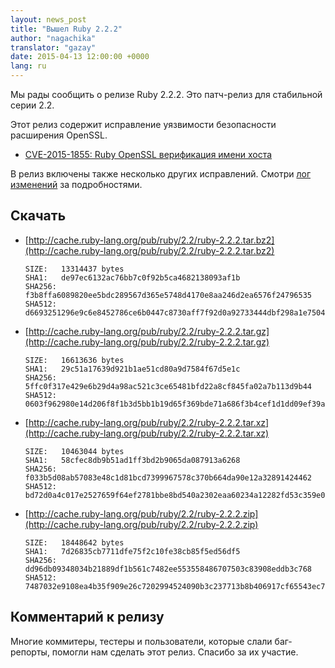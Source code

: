 ```yaml
---
layout: news_post
title: "Вышел Ruby 2.2.2"
author: "nagachika"
translator: "gazay"
date: 2015-04-13 12:00:00 +0000
lang: ru
---
```


Мы рады сообщить о релизе Ruby 2.2.2.
Это патч-релиз для стабильной серии 2.2.

Этот релиз содержит исправление уязвимости безопасности расширения OpenSSL.

* [CVE-2015-1855: Ruby OpenSSL верификация имени хоста](https://www.ruby-lang.org/ru/news/2015/04/13/ruby-openssl-hostname-matching-vulnerability/)

В релиз включены также несколько других исправлений.
Смотри [лог изменений](http://svn.ruby-lang.org/repos/ruby/tags/v2_2_2/ChangeLog)
за подробностями.

## Скачать

* [http://cache.ruby-lang.org/pub/ruby/2.2/ruby-2.2.2.tar.bz2](http://cache.ruby-lang.org/pub/ruby/2.2/ruby-2.2.2.tar.bz2)

      SIZE:   13314437 bytes
      SHA1:   de97ec6132ac76bb7c0f92b5ca4682138093af1b
      SHA256: f3b8ffa6089820ee5bdc289567d365e5748d4170e8aa246d2ea6576f24796535
      SHA512: d6693251296e9c6e8452786ce6b0447c8730aff7f92d0a92733444dbf298a1e7504b7bd29bb6ee4f2155ef94ccb63148311c3ed7ac3403b60120a3ab5c70a162

* [http://cache.ruby-lang.org/pub/ruby/2.2/ruby-2.2.2.tar.gz](http://cache.ruby-lang.org/pub/ruby/2.2/ruby-2.2.2.tar.gz)

      SIZE:   16613636 bytes
      SHA1:   29c51a17639d921b1ae51cd80a9d7584f67d5e1c
      SHA256: 5ffc0f317e429e6b29d4a98ac521c3ce65481bfd22a8cf845fa02a7b113d9b44
      SHA512: 0603f962980e14d206f8f1b3d5bb1b19d65f369bde71a686f3b4cef1d1dd09ef39afac3170947324f29a4ac17b99f9d406e5ca33b4950ece2e5baca0a42c791c

* [http://cache.ruby-lang.org/pub/ruby/2.2/ruby-2.2.2.tar.xz](http://cache.ruby-lang.org/pub/ruby/2.2/ruby-2.2.2.tar.xz)

      SIZE:   10463044 bytes
      SHA1:   58cfec8db9b51ad1ff3bd2b9065da087913a6268
      SHA256: f033b5d08ab57083e48c1d81bcd7399967578c370b664da90e12a32891424462
      SHA512: bd72d0a4c017e2527659f64ef2781bbe8bd540a2302eaa60234a12282fd53c359e04205c56385402c67e81bb9dab3b88de53de82e12bb13e3386c26301043b64

* [http://cache.ruby-lang.org/pub/ruby/2.2/ruby-2.2.2.zip](http://cache.ruby-lang.org/pub/ruby/2.2/ruby-2.2.2.zip)

      SIZE:   18448642 bytes
      SHA1:   7d26835cb7711dfe75f2c10fe38cb85f5ed56df5
      SHA256: dd96db09348034b21889df1b561c7482ee553558486707503c83908eddb3c768
      SHA512: 7487032e9108ea4b35f909e26c7202994524090b3c237713b8b406917cf65543ec7372d260dcacd5c9b269bb7645e1703b3a64ca3cc2efc8b2135c1d06729246

## Комментарий к релизу

Многие коммитеры, тестеры и пользователи, которые слали баг-репорты,
помогли нам сделать этот релиз. Спасибо за их участие.
